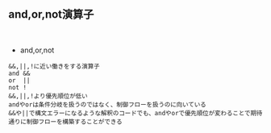 ## and,or,not演算子  
<br>

- and,or,not  
```
&&,||,!に近い働きをする演算子
and &&
or  ||
not !
&&,||,!より優先順位が低い
andやorは条件分岐を扱うのではなく、制御フローを扱うのに向いている
&&や||で構文エラーになるような解釈のコードでも、andやorで優先順位が変わることで期待通りに制御フローを構築することができる
```